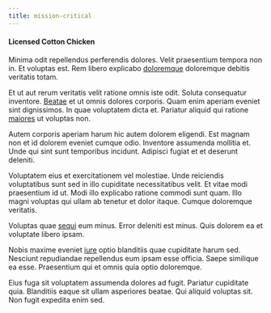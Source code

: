 ```yaml
---
title: mission-critical
---
```


#### Licensed Cotton Chicken

Minima odit repellendus perferendis dolores. Velit praesentium tempora non in. Et voluptas est. Rem libero explicabo [doloremque](/facere/temporibus/savings_account.md) doloremque debitis veritatis totam.

Et ut aut rerum veritatis velit ratione omnis iste odit. Soluta consequatur inventore. [Beatae](/eos/est/ut/solid_state_parks_ssl.md) et ut omnis dolores corporis. Quam enim aperiam eveniet sint dignissimos. In quae voluptatem dicta et. Pariatur aliquid qui ratione [maiores](/facere/temporibus/adipisci/molestias/incredible_fresh_shirt_clothing_&_music_tasty.md) ut voluptas non.

Autem corporis aperiam harum hic autem dolorem eligendi. Est magnam non et id dolorem eveniet cumque odio. Inventore assumenda mollitia et. Unde qui sint sunt temporibus incidunt. Adipisci fugiat et et deserunt deleniti.

Voluptatem eius et exercitationem vel molestiae. Unde reiciendis voluptatibus sunt sed in illo cupiditate necessitatibus velit. Et vitae modi praesentium id ut. Modi illo explicabo ratione commodi sunt quam. Illo magni voluptas qui ullam ab tenetur et dolor itaque. Cumque doloremque veritatis.

Voluptas quae [sequi](/dolore/odio/dignissimos/odio/moratorium.md) eum minus. Error deleniti est minus. Quis dolorem ea et voluptate libero ipsam.

Nobis maxime eveniet [iure](/earum/quo/dolorem/aperiam/avon.md) optio blanditiis quae cupiditate harum sed. Nesciunt repudiandae repellendus eum ipsam esse officia. Saepe similique ea esse. Praesentium qui et omnis quia optio doloremque.

Eius fuga sit voluptatem assumenda dolores ad fugit. Pariatur cupiditate quia. Blanditiis eaque sit ullam asperiores beatae. Qui aliquid voluptas sit. Non fugit expedita enim sed.
